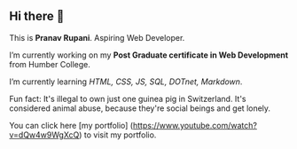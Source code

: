 ## Hi there 👋

This is **Pranav Rupani**. Aspiring Web Developer.

I’m currently working on my **Post Graduate certificate in Web Development** from Humber College.

I’m currently learning *HTML, CSS, JS, SQL, DOTnet, Markdown*.

Fun fact: It's illegal to own just one guinea pig in Switzerland. It's considered animal abuse, because they're social beings and get lonely.

You can click here [my portfolio] (https://www.youtube.com/watch?v=dQw4w9WgXcQ) to visit my portfolio.

<!--
**pranavrupani/pranavrupani** is a ✨ _special_ ✨ repository because its `README.md` (this file) appears on your GitHub profile.

Here are some ideas to get you started:

- 🔭 I’m currently working on ...
- 🌱 I’m currently learning ...
- 👯 I’m looking to collaborate on ...
- 🤔 I’m looking for help with ...
- 💬 Ask me about ...
- 📫 How to reach me: ...
- 😄 Pronouns: ...
- ⚡ Fun fact: ...
-->
